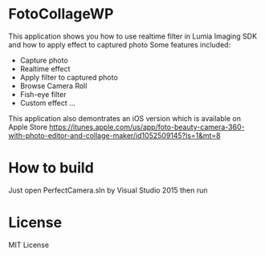 # FotoCollageWP
This application shows you how to use realtime filter in Lumia Imaging SDK and how to apply effect to captured photo
Some features included:
+ Capture photo
+ Realtime effect
+ Apply filter to captured photo
+ Browse Camera Roll
+ Fish-eye filter
+ Custom effect
...

This application also demontrates an iOS version which is available on Apple Store
https://itunes.apple.com/us/app/foto-beauty-camera-360-with-photo-editor-and-collage-maker/id1052509145?ls=1&mt=8

# How to build
Just open PerfectCamera.sln by Visual Studio 2015 then run

# License
MIT License
